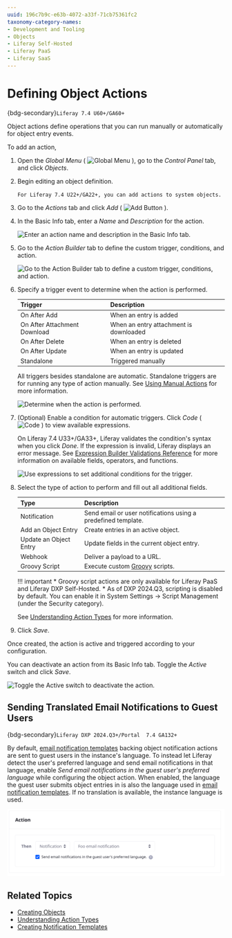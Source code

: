 ```yaml
---
uuid: 196c7b9c-e63b-4072-a33f-71cb75361fc2
taxonomy-category-names:
- Development and Tooling
- Objects
- Liferay Self-Hosted
- Liferay PaaS
- Liferay SaaS
---
```

# Defining Object Actions

{bdg-secondary}`Liferay 7.4 U60+/GA60+`

Object actions define operations that you can run manually or automatically for object entry events.

To add an action,

1. Open the *Global Menu* ( ![Global Menu](../../../../images/icon-applications-menu.png) ), go to the *Control Panel* tab, and click *Objects*.

1. Begin editing an object definition.

   ```{note}
   For Liferay 7.4 U22+/GA22+, you can add actions to system objects.
   ```

1. Go to the *Actions* tab and click *Add* ( ![Add Button](../../../../images/icon-add.png) ).

1. In the Basic Info tab, enter a *Name* and *Description* for the action.

   ![Enter an action name and description in the Basic Info tab.](./defining-object-actions/images/01.png)

1. Go to the *Action Builder* tab to define the custom trigger, conditions, and action.

   ![Go to the Action Builder tab to define a custom trigger, conditions, and action.](./defining-object-actions/images/02.png)

1. Specify a trigger event to determine when the action is performed.

   | Trigger                      | Description                            |
   | :--------------------------- | :------------------------------------- |
   | On After Add                 | When an entry is added                 |
   | On After Attachment Download | When an entry attachment is downloaded |
   | On After Delete              | When an entry is deleted               |
   | On After Update              | When an entry is updated               |
   | Standalone                   | Triggered manually                     |

   All triggers besides standalone are automatic. Standalone triggers are for running any type of action manually. See [Using Manual Actions](./using-manual-actions.md) for more information.

   ![Determine when the action is performed.](./defining-object-actions/images/03.png)

1. (Optional) Enable a condition for automatic triggers. Click *Code* ( ![Code](../../../../images/icon-code.png) ) to view available expressions.

   On Liferay 7.4 U33+/GA33+, Liferay validates the condition's syntax when you click *Done*. If the expression is invalid, Liferay displays an error message. See [Expression Builder Validations Reference](../validations/expression-builder-validations-reference.md) for more information on available fields, operators, and functions.

   <!--TASK: See [Using Action Conditions]() for more information. -->

   ![Use expressions to set additional conditions for the trigger.](./defining-object-actions/images/04.png)

1. Select the type of action to perform and fill out all additional fields.

   | Type                   | Description                                                   |
   | :--------------------- | :------------------------------------------------------------ |
   | Notification           | Send email or user notifications using a predefined template. |
   | Add an Object Entry    | Create entries in an active object.                           |
   | Update an Object Entry | Update fields in the current object entry.                    |
   | Webhook                | Deliver a payload to a URL.                                   |
   | Groovy Script          | Execute custom [Groovy](https://groovy-lang.org/) scripts.    |

   !!! important
       * Groovy script actions are only available for Liferay PaaS and Liferay DXP Self-Hosted.
       * As of DXP 2024.Q3, scripting is disabled by default. You can enable it in System Settings &rarr; Script Management (under the Security category).

   See [Understanding Action Types](./understanding-action-types.md#understanding-action-types) for more information.

1. Click *Save*.

Once created, the action is active and triggered according to your configuration.

You can deactivate an action from its Basic Info tab. Toggle the *Active* switch and click *Save*.

![Toggle the Active switch to deactivate the action.](./defining-object-actions/images/05.png)

## Sending Translated Email Notifications to Guest Users

{bdg-secondary}`Liferay DXP 2024.Q3+/Portal  7.4 GA132+`

By default, [email notification templates](../../../../process-automation/notifications/creating-notification-templates.md) backing object notification actions are sent to guest users in the instance's language. To instead let Liferay detect the user's preferred language and send email notifications in that language, enable *Send email notifications in the guest user's preferred language* while configuring the object action. When enabled, the language the guest user submits object entries in is also the language used in [email notification templates](../../../../process-automation/notifications/creating-notification-templates.md). If no translation is available, the instance language is used.

![Send email notifications to guest users in their preferred language.](./defining-object-actions/images/06.png)

## Related Topics

* [Creating Objects](../creating-objects.md)
* [Understanding Action Types](./understanding-action-types.md)
* [Creating Notification Templates](../../../../process-automation/notifications/creating-notification-templates.md)
